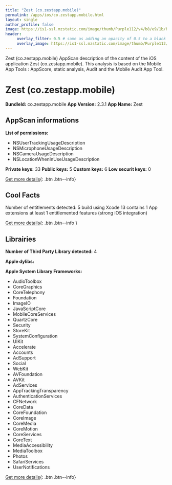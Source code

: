 ```yaml
---
title: "Zest (co.zestapp.mobile)"
permalink: /apps/ios/co.zestapp.mobile.html
layout: single
author_profile: false
image: https://is1-ssl.mzstatic.com/image/thumb/Purple112/v4/b8/e9/1b/b8e91b8b-1aee-944f-2e5c-663a0914985b/AppIcon-0-0-1x_U007emarketing-0-0-0-7-0-0-sRGB-0-0-0-GLES2_U002c0-512MB-85-220-0-0.png/512x512bb.jpg
header: 
     overlay_filter: 0.5 # same as adding an opacity of 0.5 to a black background
     overlay_image: https://is1-ssl.mzstatic.com/image/thumb/Purple112/v4/b8/e9/1b/b8e91b8b-1aee-944f-2e5c-663a0914985b/AppIcon-0-0-1x_U007emarketing-0-0-0-7-0-0-sRGB-0-0-0-GLES2_U002c0-512MB-85-220-0-0.png/512x512bb.jpg
---
```

Zest (co.zestapp.mobile) AppScan description of the content of the iOS application Zest (co.zestapp.mobile). This analysis is based on the Mobile App Tools : AppScore, static analysis, Audit and the Mobile Audit App Tool.

# Zest (co.zestapp.mobile)

**BundleId:** co.zestapp.mobile
**App Version:** 2.3.1
**App Name:** Zest


## AppScan informations 

**List of permissions:** 
- NSUserTrackingUsageDescription
- NSMicrophoneUsageDescription
- NSCameraUsageDescription
- NSLocationWhenInUseUsageDescription
  
  
**Private keys:** 33
**Public keys:** 5
**Custom keys:** 6
**Low securit keys:** 0
  
[Get more details](/pricing.html){: .btn .btn--info}

## Cool Facts

Number of entitlements detected: 5
build using Xcode 13
contains 1 App extensions
at least 1 entitlemented features (strong iOS integration)
  
[Get more details](/pricing.html){: .btn .btn--info }

## Librairies 
**Number of Third Party Library detected:** 4


**Apple dylibs:**


**Apple System Library Frameworks:**
- AudioToolbox
- CoreGraphics
- CoreTelephony
- Foundation
- ImageIO
- JavaScriptCore
- MobileCoreServices
- QuartzCore
- Security
- StoreKit
- SystemConfiguration
- UIKit
- Accelerate
- Accounts
- AdSupport
- Social
- WebKit
- AVFoundation
- AVKit
- AdServices
- AppTrackingTransparency
- AuthenticationServices
- CFNetwork
- CoreData
- CoreFoundation
- CoreImage
- CoreMedia
- CoreMotion
- CoreServices
- CoreText
- MediaAccessibility
- MediaToolbox
- Photos
- SafariServices
- UserNotifications


  
[Get more details](/pricing.html){: .btn .btn--info}

